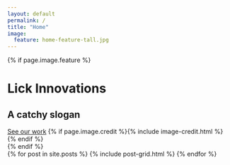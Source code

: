 ```yaml
---
layout: default
permalink: /
title: "Home"
image:
  feature: home-feature-tall.jpg
---
```

{% if page.image.feature %}

  <div class="page-lead" style="background-image:url({{ site.url }}/images/{{ page.image.feature }})">
		<div class="wrap page-lead-content">
		  <h1>Lick Innovations</h1>
			<h2>A catchy slogan</h2>
			<a href="{{ site.url }}/work" class="btn">See our work</a>
			{% if page.image.credit %}{% include image-credit.html %}{% endif %}
		</div><!-- /.page-lead-content -->
</div><!-- /.page-lead -->
{% endif %}

<div class="wrap">
<div class="tiles">
{% for post in site.posts %}
	{% include post-grid.html %}
{% endfor %}
</div><!-- /.tiles -->
</div><!-- /.wrap -->
